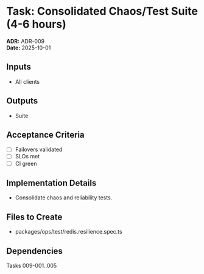 # Task: Consolidated Chaos/Test Suite (4-6 hours)
**ADR:** ADR-009  
**Date:** 2025-10-01

## Inputs
- All clients

## Outputs
- Suite

## Acceptance Criteria
- [ ] Failovers validated
- [ ] SLOs met
- [ ] CI green

## Implementation Details
- Consolidate chaos and reliability tests.

## Files to Create
- packages/ops/test/redis.resilience.spec.ts

## Dependencies
Tasks 009-001..005
